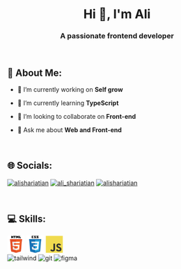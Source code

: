 <h1 align="center">Hi 👋, I'm Ali</h1>
<h3 align="center">A passionate frontend developer</h3>

<br>

<h2 align="left">💫 About Me:</h2>

- 🔭 I’m currently working on **Self grow**

- 🌱 I’m currently learning **TypeScript**

- 👯 I’m looking to collaborate on **Front-end**

- 💬 Ask me about **Web and Front-end**

<br>

<h2 align="left">🌐 Socials:</h2>
<p align="left">
<a href="https://linkedin.com/in/alishariatian" target="_blank"><img title="My Linkedin" align="center" src="https://raw.githubusercontent.com/rahuldkjain/github-profile-readme-generator/master/src/images/icons/Social/linked-in-alt.svg" alt="alishariatian" height="30" width="40" /></a>
<a href="https://twitter.com/ali_shariatian" target="_blank"><img title="My Twitter" align="center" src="https://raw.githubusercontent.com/rahuldkjain/github-profile-readme-generator/master/src/images/icons/Social/twitter.svg" alt="ali_shariatian" height="30" width="40" /></a>
<a href="https://codepen.io/alishariatian" target="_blank"><img title="My Codepen" align="center" src="https://raw.githubusercontent.com/rahuldkjain/github-profile-readme-generator/master/src/images/icons/Social/codepen.svg" alt="alishariatian" height="30" width="40" /></a>
</p>

<br>

<h2 align="left">💻 Skills:</h2>
<p align="left">
<img src="https://raw.githubusercontent.com/devicons/devicon/master/icons/html5/html5-original-wordmark.svg" alt="html5" width="40" height="40" title="HTML"/>
<img src="https://raw.githubusercontent.com/devicons/devicon/master/icons/css3/css3-original-wordmark.svg" alt="css3" width="40" height="40" title="CSS"/>
<img src="https://raw.githubusercontent.com/devicons/devicon/master/icons/javascript/javascript-original.svg" alt="javascript" width="40" height="40" title="JavaScript"/>
<br>
<img src="https://www.vectorlogo.zone/logos/tailwindcss/tailwindcss-icon.svg" alt="tailwind" width="40" height="40" title="Tailwind CSS"/>
<img src="https://www.vectorlogo.zone/logos/git-scm/git-scm-icon.svg" alt="git" width="40" height="40" title="Git"/>
<img src="https://www.vectorlogo.zone/logos/figma/figma-icon.svg" alt="figma" width="40" height="40" title="Figma"/>
</p>
